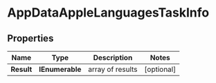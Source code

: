 # AppDataAppleLanguagesTaskInfo


## Properties

| Name | Type | Description | Notes |
|------------ | ------------- | ------------- | -------------|
**Result** | **IEnumerable<AppDataAppleLanguagesResultInfo>** | array of results |[optional]|